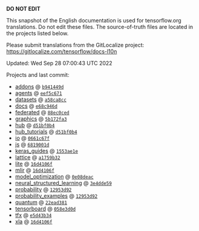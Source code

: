 __DO NOT EDIT__

This snapshot of the English documentation is used for tensorflow.org
translations. Do not edit these files. The source-of-truth files are located in
the projects listed below.

Please submit translations from the GitLocalize project: https://gitlocalize.com/tensorflow/docs-l10n

Updated: Wed Sep 28 07:00:43 UTC 2022

Projects and last commit:

- [addons](https://github.com/tensorflow/addons/tree/master/docs) @ <a href='https://github.com/tensorflow/addons/commit/b941449d49188b80728a1a69612f196f38ffd3eb'><code>b941449d</code></a>
- [agents](https://github.com/tensorflow/agents/tree/master/docs) @ <a href='https://github.com/tensorflow/agents/commit/eef5c67115f971e014aff021497ef1332c1e0f9a'><code>eef5c671</code></a>
- [datasets](https://github.com/tensorflow/datasets/tree/master/docs) @ <a href='https://github.com/tensorflow/datasets/commit/a58ca8cc4dd12a600de0d4b466c35e6e2de05f04'><code>a58ca8cc</code></a>
- [docs](https://github.com/tensorflow/docs/tree/master/site/en) @ <a href='https://github.com/tensorflow/docs/commit/e68c946d71aa52a5c30522ca7599a58d82116de1'><code>e68c946d</code></a>
- [federated](https://github.com/tensorflow/federated/tree/main/docs) @ <a href='https://github.com/tensorflow/federated/commit/88ec0ced38d47c34372f01f660464a8919022bae'><code>88ec0ced</code></a>
- [graphics](https://github.com/tensorflow/graphics/tree/master/tensorflow_graphics/g3doc) @ <a href='https://github.com/tensorflow/graphics/commit/5b172fa3228ed61263508b1ff3e60d85494bfc6e'><code>5b172fa3</code></a>
- [hub](https://github.com/tensorflow/hub/tree/master/docs) @ <a href='https://github.com/tensorflow/hub/commit/d51bf0b49293a554100cc390318a073745c91b9f'><code>d51bf0b4</code></a>
- [hub_tutorials](https://github.com/tensorflow/hub/tree/master/examples/colab) @ <a href='https://github.com/tensorflow/hub/commit/d51bf0b49293a554100cc390318a073745c91b9f'><code>d51bf0b4</code></a>
- [io](https://github.com/tensorflow/io/tree/master/docs) @ <a href='https://github.com/tensorflow/io/commit/0661c67f8e7f9e33aca9179afbadee71dd48171c'><code>0661c67f</code></a>
- [js](https://github.com/tensorflow/tfjs-website/tree/master/docs) @ <a href='https://github.com/tensorflow/tfjs-website/commit/6819001d8e60adcca15455ea965b76ec3ec98025'><code>6819001d</code></a>
- [keras_guides](https://github.com/tensorflow/docs/tree/snapshot-keras/site/en/guide/keras) @ <a href='https://github.com/tensorflow/docs/commit/1553ae1e4a149be71703e2ee60173b3d1e0e8c00'><code>1553ae1e</code></a>
- [lattice](https://github.com/tensorflow/lattice/tree/master/docs) @ <a href='https://github.com/tensorflow/lattice/commit/a1759b3243131cafca37d46b1977362dec8abee3'><code>a1759b32</code></a>
- [lite](https://github.com/tensorflow/tensorflow/tree/master/tensorflow/lite/g3doc) @ <a href='https://github.com/tensorflow/tensorflow/commit/16d4106ffaa71b02ba5d5b4961eef07e46ea4f0b'><code>16d4106f</code></a>
- [mlir](https://github.com/tensorflow/tensorflow/tree/master/tensorflow/compiler/mlir/g3doc) @ <a href='https://github.com/tensorflow/tensorflow/commit/16d4106ffaa71b02ba5d5b4961eef07e46ea4f0b'><code>16d4106f</code></a>
- [model_optimization](https://github.com/tensorflow/model-optimization/tree/master/tensorflow_model_optimization/g3doc) @ <a href='https://github.com/tensorflow/model-optimization/commit/0e08deac13210ca77bcddcfb258e35e42640a164'><code>0e08deac</code></a>
- [neural_structured_learning](https://github.com/tensorflow/neural-structured-learning/tree/master/g3doc) @ <a href='https://github.com/tensorflow/neural-structured-learning/commit/3e4dde59f16e5a2818c87d62a22447416a957882'><code>3e4dde59</code></a>
- [probability](https://github.com/tensorflow/probability/tree/main/tensorflow_probability/g3doc) @ <a href='https://github.com/tensorflow/probability/commit/12953d92938eaba2f152f6e3c4e950874b6d24e8'><code>12953d92</code></a>
- [probability_examples](https://github.com/tensorflow/probability/tree/main/tensorflow_probability/examples/jupyter_notebooks) @ <a href='https://github.com/tensorflow/probability/commit/12953d92938eaba2f152f6e3c4e950874b6d24e8'><code>12953d92</code></a>
- [quantum](https://github.com/tensorflow/quantum/tree/master/docs) @ <a href='https://github.com/tensorflow/quantum/commit/22ead381acb6446d11b4be17e03d8a57fe59a429'><code>22ead381</code></a>
- [tensorboard](https://github.com/tensorflow/tensorboard/tree/master/docs) @ <a href='https://github.com/tensorflow/tensorboard/commit/058e3d0dec4a0120c605107d2b9a4f76b118e239'><code>058e3d0d</code></a>
- [tfx](https://github.com/tensorflow/tfx/tree/master/docs) @ <a href='https://github.com/tensorflow/tfx/commit/e5d43b348d233d885b5fac32ae78c2c03cdf653e'><code>e5d43b34</code></a>
- [xla](https://github.com/tensorflow/tensorflow/tree/master/tensorflow/compiler/xla/g3doc) @ <a href='https://github.com/tensorflow/tensorflow/commit/16d4106ffaa71b02ba5d5b4961eef07e46ea4f0b'><code>16d4106f</code></a>

